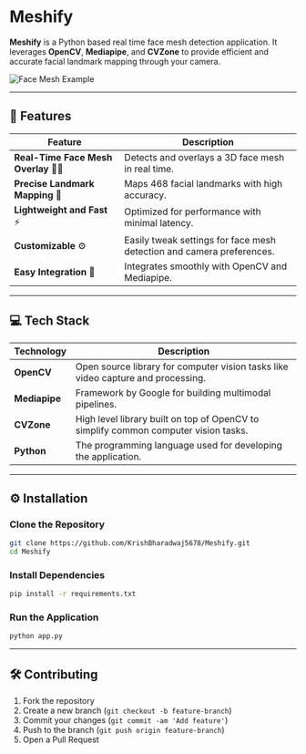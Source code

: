 # Meshify 

**Meshify** is a Python based real time face mesh detection application. It leverages **OpenCV**, **Mediapipe**, and **CVZone** to provide efficient and accurate facial landmark mapping through your camera. 

![Face Mesh Example](assets/mesh_example.gif)

---

## 🚀 Features

| Feature                              | Description                                                           |
| ------------------------------------ | --------------------------------------------------------------------- |
| **Real-Time Face Mesh Overlay** 🤳🏻 | Detects and overlays a 3D face mesh in real time.                     |
| **Precise Landmark Mapping** 📍      | Maps 468 facial landmarks with high accuracy.                         |
| **Lightweight and Fast** ⚡           | Optimized for performance with minimal latency.                       |
| **Customizable** ⚙️                  | Easily tweak settings for face mesh detection and camera preferences. |
| **Easy Integration** 🔗              | Integrates smoothly with OpenCV and Mediapipe.                        |

---

## 💻 Tech Stack

| Technology    | Description                                                                         |
| ------------- | ----------------------------------------------------------------------------------- |
| **OpenCV**    | Open source library for computer vision tasks like video capture and processing.    |
| **Mediapipe** | Framework by Google for building multimodal pipelines.                              |
| **CVZone**    | High level library built on top of OpenCV to simplify common computer vision tasks. |
| **Python**    | The programming language used for developing the application.                       |

---

## ⚙️ Installation

### Clone the Repository

```bash
git clone https://github.com/KrishBharadwaj5678/Meshify.git
cd Meshify
```

### Install Dependencies

```bash
pip install -r requirements.txt
```

### Run the Application

```bash
python app.py
```

---

## 🛠️ Contributing

1. Fork the repository
2. Create a new branch (`git checkout -b feature-branch`)
3. Commit your changes (`git commit -am 'Add feature'`)
4. Push to the branch (`git push origin feature-branch`)
5. Open a Pull Request
   
